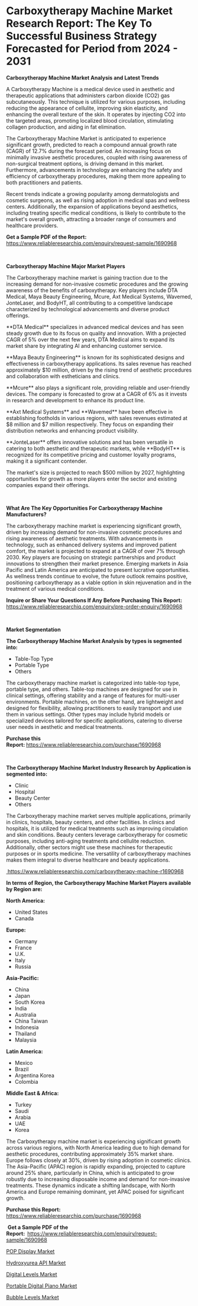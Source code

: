 <p><h1>Carboxytherapy Machine Market Research Report: The Key To Successful Business Strategy Forecasted for Period from 2024 - 2031</h1></p><p><strong>Carboxytherapy Machine Market Analysis and Latest Trends</strong></p>
<p><p>A Carboxytherapy Machine is a medical device used in aesthetic and therapeutic applications that administers carbon dioxide (CO2) gas subcutaneously. This technique is utilized for various purposes, including reducing the appearance of cellulite, improving skin elasticity, and enhancing the overall texture of the skin. It operates by injecting CO2 into the targeted areas, promoting localized blood circulation, stimulating collagen production, and aiding in fat elimination.</p><p>The Carboxytherapy Machine Market is anticipated to experience significant growth, predicted to reach a compound annual growth rate (CAGR) of 12.7% during the forecast period. An increasing focus on minimally invasive aesthetic procedures, coupled with rising awareness of non-surgical treatment options, is driving demand in this market. Furthermore, advancements in technology are enhancing the safety and efficiency of carboxytherapy procedures, making them more appealing to both practitioners and patients.</p><p>Recent trends indicate a growing popularity among dermatologists and cosmetic surgeons, as well as rising adoption in medical spas and wellness centers. Additionally, the expansion of applications beyond aesthetics, including treating specific medical conditions, is likely to contribute to the market's overall growth, attracting a broader range of consumers and healthcare providers.</p></p>
<p><strong>Get a Sample PDF of the Report:&nbsp;</strong> <a href="https://www.reliableresearchiq.com/enquiry/request-sample/1690968?utm_campaign=1137&utm_medium=2&utm_source=Github&utm_content=ia&utm_term=17102024&utm_id=carboxytherapy-machine">https://www.reliableresearchiq.com/enquiry/request-sample/1690968</a></p>
<p>&nbsp;</p>
<p><strong>Carboxytherapy Machine Major Market Players</strong></p>
<p><p>The Carboxytherapy machine market is gaining traction due to the increasing demand for non-invasive cosmetic procedures and the growing awareness of the benefits of carboxytherapy. Key players include DTA Medical, Maya Beauty Engineering, Mcure, Axt Medical Systems, Wavemed, JonteLaser, and BodyHT, all contributing to a competitive landscape characterized by technological advancements and diverse product offerings.</p><p>**DTA Medical** specializes in advanced medical devices and has seen steady growth due to its focus on quality and innovation. With a projected CAGR of 5% over the next few years, DTA Medical aims to expand its market share by integrating AI and enhancing customer service.</p><p>**Maya Beauty Engineering** is known for its sophisticated designs and effectiveness in carboxytherapy applications. Its sales revenue has reached approximately $10 million, driven by the rising trend of aesthetic procedures and collaboration with estheticians and clinics.</p><p>**Mcure** also plays a significant role, providing reliable and user-friendly devices. The company is forecasted to grow at a CAGR of 6% as it invests in research and development to enhance its product line.</p><p>**Axt Medical Systems** and **Wavemed** have been effective in establishing footholds in various regions, with sales revenues estimated at $8 million and $7 million respectively. They focus on expanding their distribution networks and enhancing product visibility.</p><p>**JonteLaser** offers innovative solutions and has been versatile in catering to both aesthetic and therapeutic markets, while **BodyHT** is recognized for its competitive pricing and customer loyalty programs, making it a significant contender.</p><p>The market's size is projected to reach $500 million by 2027, highlighting opportunities for growth as more players enter the sector and existing companies expand their offerings.</p></p>
<p>&nbsp;</p>
<p><strong>What Are The Key Opportunities For Carboxytherapy Machine Manufacturers?</strong></p>
<p><p>The carboxytherapy machine market is experiencing significant growth, driven by increasing demand for non-invasive cosmetic procedures and rising awareness of aesthetic treatments. With advancements in technology, such as enhanced delivery systems and improved patient comfort, the market is projected to expand at a CAGR of over 7% through 2030. Key players are focusing on strategic partnerships and product innovations to strengthen their market presence. Emerging markets in Asia Pacific and Latin America are anticipated to present lucrative opportunities. As wellness trends continue to evolve, the future outlook remains positive, positioning carboxytherapy as a viable option in skin rejuvenation and in the treatment of various medical conditions.</p></p>
<p><strong>Inquire or Share Your Questions If Any Before Purchasing This Report:</strong> <a href="https://www.reliableresearchiq.com/enquiry/pre-order-enquiry/1690968?utm_campaign=1137&utm_medium=2&utm_source=Github&utm_content=ia&utm_term=17102024&utm_id=carboxytherapy-machine">https://www.reliableresearchiq.com/enquiry/pre-order-enquiry/1690968</a></p>
<p>&nbsp;</p>
<p><strong>Market Segmentation</strong></p>
<p><strong>The Carboxytherapy Machine Market Analysis by types is segmented into:</strong></p>
<p><ul><li>Table-Top Type</li><li>Portable Type</li><li>Others</li></ul></p>
<p><p>The carboxytherapy machine market is categorized into table-top type, portable type, and others. Table-top machines are designed for use in clinical settings, offering stability and a range of features for multi-user environments. Portable machines, on the other hand, are lightweight and designed for flexibility, allowing practitioners to easily transport and use them in various settings. Other types may include hybrid models or specialized devices tailored for specific applications, catering to diverse user needs in aesthetic and medical treatments.</p></p>
<p><strong>Purchase this Report:&nbsp;</strong><a href="https://www.reliableresearchiq.com/purchase/1690968?utm_campaign=1137&utm_medium=2&utm_source=Github&utm_content=ia&utm_term=17102024&utm_id=carboxytherapy-machine">https://www.reliableresearchiq.com/purchase/1690968</a></p>
<p>&nbsp;</p>
<p><strong>The Carboxytherapy Machine Market Industry Research by Application is segmented into:</strong></p>
<p><ul><li>Clinic</li><li>Hospital</li><li>Beauty Center</li><li>Others</li></ul></p>
<p><p>The Carboxytherapy machine market serves multiple applications, primarily in clinics, hospitals, beauty centers, and other facilities. In clinics and hospitals, it is utilized for medical treatments such as improving circulation and skin conditions. Beauty centers leverage carboxytherapy for cosmetic purposes, including anti-aging treatments and cellulite reduction. Additionally, other sectors might use these machines for therapeutic purposes or in sports medicine. The versatility of carboxytherapy machines makes them integral to diverse healthcare and beauty applications.</p></p>
<p><a href="https://www.reliableresearchiq.com/carboxytherapy-machine-r1690968?utm_campaign=1137&utm_medium=2&utm_source=Github&utm_content=ia&utm_term=17102024&utm_id=carboxytherapy-machine">&nbsp;https://www.reliableresearchiq.com/carboxytherapy-machine-r1690968</a></p>
<p><strong>In terms of Region, the Carboxytherapy Machine Market Players available by Region are:</strong></p>
<p>
    <p> <strong> North America: </strong>
        <ul>
            <li>United States</li>
            <li>Canada</li>
        </ul>
        </p> 
    <p> <strong> Europe: </strong>
        <ul>
            <li>Germany</li>
            <li>France</li>
            <li>U.K.</li>
            <li>Italy</li>
            <li>Russia</li>
        </ul>
        </p> 
    <p> <strong> Asia-Pacific: </strong>
        <ul>
            <li>China</li>
            <li>Japan</li>
            <li>South Korea</li>
            <li>India</li>
            <li>Australia</li>
            <li>China Taiwan</li>
            <li>Indonesia</li>
            <li>Thailand</li>
            <li>Malaysia</li>
        </ul>
        </p> 
    <p> <strong> Latin America: </strong>
        <ul>
            <li>Mexico</li>
            <li>Brazil</li>
            <li>Argentina Korea</li>
            <li>Colombia</li>
        </ul>
        </p> 
    <p> <strong> Middle East & Africa: </strong>
        <ul>
            <li>Turkey</li>
            <li>Saudi</li>
            <li>Arabia</li>
            <li>UAE</li>
            <li>Korea</li>
        </ul>
    </p>
    </p>
<p><p>The Carboxytherapy machine market is experiencing significant growth across various regions, with North America leading due to high demand for aesthetic procedures, contributing approximately 35% market share. Europe follows closely at 30%, driven by rising adoption in cosmetic clinics. The Asia-Pacific (APAC) region is rapidly expanding, projected to capture around 25% share, particularly in China, which is anticipated to grow robustly due to increasing disposable income and demand for non-invasive treatments. These dynamics indicate a shifting landscape, with North America and Europe remaining dominant, yet APAC poised for significant growth.</p></p>
<p><strong>Purchase this Report: </strong><a href="https://www.reliableresearchiq.com/purchase/1690968?utm_campaign=1137&utm_medium=2&utm_source=Github&utm_content=ia&utm_term=17102024&utm_id=carboxytherapy-machine">https://www.reliableresearchiq.com/purchase/1690968</a></p>
<p>&nbsp;<strong>Get a Sample PDF of the Report:&nbsp;&nbsp;</strong><a href="https://www.reliableresearchiq.com/enquiry/request-sample/1690968?utm_campaign=1137&utm_medium=2&utm_source=Github&utm_content=ia&utm_term=17102024&utm_id=carboxytherapy-machine">https://www.reliableresearchiq.com/enquiry/request-sample/1690968</a></p>
<p><strong></strong></p>
<p><p><a href="https://www.linkedin.com/pulse/pop-display-industry-insights-report-analyzing-market-trends-j9ntc?utm_campaign=1137&utm_medium=2&utm_source=Github&utm_content=ia&utm_term=17102024&utm_id=carboxytherapy-machine">POP Display Market</a></p><p><a href="https://github.com/nitatoth2h/Market-Research-Report-List-1/blob/main/hydroxyurea-api-market.md?utm_campaign=1137&utm_medium=2&utm_source=Github&utm_content=ia&utm_term=17102024&utm_id=carboxytherapy-machine">Hydroxyurea API Market</a></p><p><a href="https://issuu.com/reportprime-2/docs/digital-levels-market-size-2030.ppt_d0e90183ee01a6?utm_campaign=1137&utm_medium=2&utm_source=Github&utm_content=ia&utm_term=17102024&utm_id=carboxytherapy-machine">Digital Levels Market</a></p><p><a href="https://www.linkedin.com/pulse/insights-portable-digital-piano-market-players-size-iebnc?utm_campaign=1137&utm_medium=2&utm_source=Github&utm_content=ia&utm_term=17102024&utm_id=carboxytherapy-machine">Portable Digital Piano Market</a></p><p><a href="https://issuu.com/reportprime-2/docs/bubble-levels-market-size-2030.pptx_53ba72611f9c13?utm_campaign=1137&utm_medium=2&utm_source=Github&utm_content=ia&utm_term=17102024&utm_id=carboxytherapy-machine">Bubble Levels Market</a></p></p>